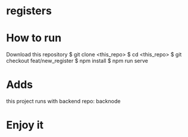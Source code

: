 # registers

# How to run
Download this repository 
    $ git clone <this_repo>
    $ cd <this_repo>
    $ git checkout feat/new_register
    $ npm install
    $ npm run serve

# Adds

this project runs with backend repo: backnode

# Enjoy it
